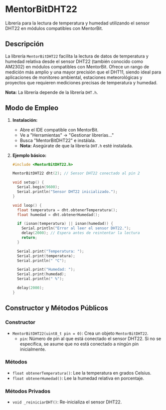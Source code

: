 # MentorBitDHT22

Librería para la lectura de temperatura y humedad utilizando el sensor DHT22 en módulos compatibles con MentorBit.

## Descripción

La librería `MentorBitDHT22` facilita la lectura de datos de temperatura y humedad relativa desde el sensor DHT22 (también conocido como AM2302) en módulos compatibles con MentorBit. Ofrece un rango de medición más amplio y una mayor precisión que el DHT11, siendo ideal para aplicaciones de monitoreo ambiental, estaciones meteorológicas y proyectos que requieren mediciones precisas de temperatura y humedad.

**Nota:** La librería depende de la librería `DHT.h`.

## Modo de Empleo

1.  **Instalación:**
    * Abre el IDE compatible con MentorBit.
    * Ve a "Herramientas" -> "Gestionar librerías..."
    * Busca "MentorBitDHT22" e instálala.
    * **Nota:** Asegúrate de que la librería `DHT.h` esté instalada.

2.  **Ejemplo básico:**

    ```c++
    #include <MentorBitDHT22.h>

    MentorBitDHT22 dht(2); // Sensor DHT22 conectado al pin 2

    void setup() {
      Serial.begin(9600);
      Serial.println("Sensor DHT22 inicializado.");
    }

    void loop() {
      float temperatura = dht.obtenerTemperatura();
      float humedad = dht.obtenerHumedad();

      if (isnan(temperatura) || isnan(humedad)) {
        Serial.println("Error al leer el sensor DHT22.");
        delay(2000); // Espera antes de reintentar la lectura
        return;
      }

      Serial.print("Temperatura: ");
      Serial.print(temperatura);
      Serial.println(" °C");

      Serial.print("Humedad: ");
      Serial.print(humedad);
      Serial.println(" %");

      delay(2000);
    }
    ```

## Constructor y Métodos Públicos

### Constructor

* `MentorBitDHT22(uint8_t pin = 0)`: Crea un objeto `MentorBitDHT22`.
    * `pin`: Número de pin al que está conectado el sensor DHT22. Si no se especifica, se asume que no está conectado a ningún pin inicialmente.

### Métodos

* `float obtenerTemperatura()`: Lee la temperatura en grados Celsius.
* `float obtenerHumedad()`: Lee la humedad relativa en porcentaje.

### Métodos Privados

* `void _reiniciarDHT()`: Re-inicializa el sensor DHT22.
